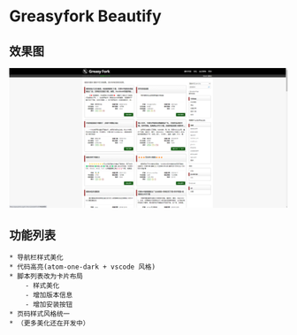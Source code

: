 # Greasyfork Beautify

## 效果图
![5](../static/img/greasyfork_beautify_renderings.png)

## 功能列表

    * 导航栏样式美化
    * 代码高亮(atom-one-dark + vscode 风格)
    * 脚本列表改为卡片布局
        - 样式美化
        - 增加版本信息
        - 增加安装按钮
    * 页码样式风格统一
    * （更多美化还在开发中）
